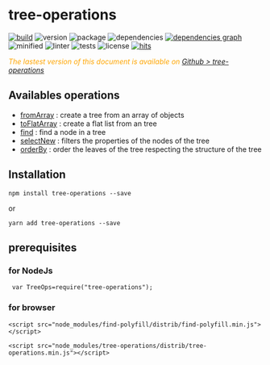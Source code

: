 # tree-operations

<div style="display:inline">

[![build](https://travis-ci.org/Sylvain59650/tree-operations.png?branch=master)](https://travis-ci.org/Sylvain59650/tree-operations)
![version](https://img.shields.io/npm/v/tree-operations.svg)
![package](https://img.shields.io/github/package-json/v/Sylvain59650/tree-operations.svg)
![dependencies](https://img.shields.io/david/Sylvain59650/tree-operations.svg)
[![dependencies graph](https://img.shields.io/badge/dependencies-graph-blue.svg)](http://npm.anvaka.com/#/view/2d/tree-operations)
![minified](https://img.shields.io/bundlephobia/min/tree-operations.svg)
![linter](https://img.shields.io/badge/eslint-ok-blue.svg)
![tests](https://img.shields.io/badge/tests-passing-brightgreen.svg)
![license](https://img.shields.io/npm/l/tree-operations.svg)
[![hits](http://hits.dwyl.com/Sylvain59650/tree-operations.svg)](http://hits.dwyl.com/Sylvain59650/tree-operations)
</div>

 <div class="Note" style="color:orange;font-style:italic">
 
  The lastest version of this document is available on [Github > tree-operations](https://github.com/Sylvain59650/tree-operations/blob/master/README.md)
</div>

## Availables operations
- [fromArray](https://github.com/Sylvain59650/tree-operations/blob/master/docs/tutorial.md#fromarray) : create a tree from an array of objects
- [toFlatArray](https://github.com/Sylvain59650/tree-operations/blob/master/docs/tutorial.md#toFlatArray) : create a flat list from an tree 
- [find](https://github.com/Sylvain59650/tree-operations/blob/master/docs/tutorial.md#find) : find a node in a tree
- [selectNew](https://github.com/Sylvain59650/tree-operations/blob/master/docs/tutorial.md#selectnew) : filters the properties of the nodes of the tree
- [orderBy](https://github.com/Sylvain59650/tree-operations/blob/master/docs/tutorial.md#orderby) : order the leaves of the tree respecting the structure of the tree
## Installation

    npm install tree-operations --save

or

    yarn add tree-operations --save


## prerequisites

### for NodeJs
     var TreeOps=require("tree-operations");

### for browser

    <script src="node_modules/find-polyfill/distrib/find-polyfill.min.js"></script>
 
    <script src="node_modules/tree-operations/distrib/tree-operations.min.js"></script>



